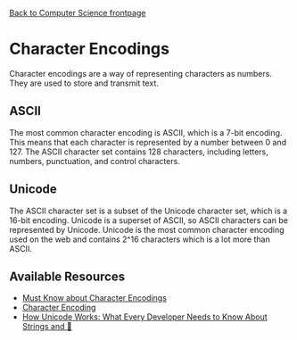 
[Back to Computer Science frontpage](topics/computer-science/computer-science.md)

# Character Encodings

Character encodings are a way of representing characters as numbers. They are used to store and transmit text. 

## ASCII 

The most common character encoding is ASCII, which is a 7-bit encoding. This means that each character is represented by a number between 0 and 127. The ASCII character set contains 128 characters, including letters, numbers, punctuation, and control characters. 

## Unicode

The ASCII character set is a subset of the Unicode character set, which is a 16-bit encoding. Unicode is a superset of ASCII, so ASCII characters can be represented by Unicode. Unicode is the most common character encoding used on the web and contains 2^16 characters which is a lot more than ASCII.

## Available Resources

- [Must Know about Character Encodings](https://www.joelonsoftware.com/2003/10/08/the-absolute-minimum-every-software-developer-absolutely-positively-must-know-about-unicode-and-character-sets-no-excuses/)
- [Character Encoding](https://cs.lmu.edu/~ray/notes/charenc/)
- [How Unicode Works: What Every Developer Needs to Know About Strings and 🦄](https://deliciousbrains.com/how-unicode-works/)
